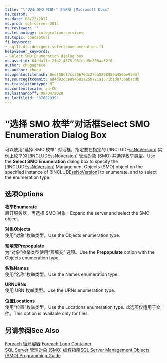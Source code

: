 ```yaml
---
title: "\"选择 SMO 枚举\" 对话框 |Microsoft Docs"
ms.custom: ''
ms.date: 08/22/2017
ms.prod: sql-server-2014
ms.reviewer: ''
ms.technology: integration-services
ms.topic: conceptual
f1_keywords:
- sql12.dts.designer.selectsmoenumeration.f1
helpviewer_keywords:
- Select SMO Enumeration dialog box
ms.assetid: 64ada1fe-21a2-4675-98fc-d5c803aa32f0
author: chugugrace
ms.author: chugu
ms.openlocfilehash: 8eef50ef7cc70670dc27ea5268980a450be9593f
ms.sourcegitcommit: ad4d92dce894592a259721a1571b1d8736abacdb
ms.translationtype: MT
ms.contentlocale: zh-CN
ms.lasthandoff: 08/04/2020
ms.locfileid: "87682939"
---
```

# <a name="select-smo-enumeration-dialog-box"></a><span data-ttu-id="122c6-102">“选择 SMO 枚举”对话框</span><span class="sxs-lookup"><span data-stu-id="122c6-102">Select SMO Enumeration Dialog Box</span></span>
  <span data-ttu-id="122c6-103">可以使用“选择 SMO 枚举”  对话框，指定要在指定的 [!INCLUDE[ssNoVersion](../includes/ssnoversion-md.md)] 实例上枚举的 [!INCLUDE[ssNoVersion](../includes/ssnoversion-md.md)] 管理对象 (SMO) 并选择枚举类型。</span><span class="sxs-lookup"><span data-stu-id="122c6-103">Use the **Select SMO Enumeration** dialog box to specify the [!INCLUDE[ssNoVersion](../includes/ssnoversion-md.md)] Management Objects (SMO) object on the specified instance of [!INCLUDE[ssNoVersion](../includes/ssnoversion-md.md)] to enumerate, and to select the enumeration type.</span></span>  
  
## <a name="options"></a><span data-ttu-id="122c6-104">选项</span><span class="sxs-lookup"><span data-stu-id="122c6-104">Options</span></span>  
 <span data-ttu-id="122c6-105">**枚举**</span><span class="sxs-lookup"><span data-stu-id="122c6-105">**Enumerate**</span></span>  
 <span data-ttu-id="122c6-106">展开服务器，再选择 SMO 对象。</span><span class="sxs-lookup"><span data-stu-id="122c6-106">Expand the server and select the SMO object.</span></span>  
  
 <span data-ttu-id="122c6-107">**对象**</span><span class="sxs-lookup"><span data-stu-id="122c6-107">**Objects**</span></span>  
 <span data-ttu-id="122c6-108">使用“对象”枚举类型。</span><span class="sxs-lookup"><span data-stu-id="122c6-108">Use the Objects enumeration type.</span></span>  
  
 <span data-ttu-id="122c6-109">**预填充**</span><span class="sxs-lookup"><span data-stu-id="122c6-109">**Prepopulate**</span></span>  
 <span data-ttu-id="122c6-110">为“对象”枚举类型使用“预填充”  选项。</span><span class="sxs-lookup"><span data-stu-id="122c6-110">Use the **Prepopulate** option with the Objects enumeration type.</span></span>  
  
 <span data-ttu-id="122c6-111">**名称**</span><span class="sxs-lookup"><span data-stu-id="122c6-111">**Names**</span></span>  
 <span data-ttu-id="122c6-112">使用“名称”枚举类型。</span><span class="sxs-lookup"><span data-stu-id="122c6-112">Use the Names enumeration type.</span></span>  
  
 <span data-ttu-id="122c6-113">**URN**</span><span class="sxs-lookup"><span data-stu-id="122c6-113">**URNs**</span></span>  
 <span data-ttu-id="122c6-114">使用 URN 枚举类型。</span><span class="sxs-lookup"><span data-stu-id="122c6-114">Use the URNs enumeration type.</span></span>  
  
 <span data-ttu-id="122c6-115">**位置**</span><span class="sxs-lookup"><span data-stu-id="122c6-115">**Locations**</span></span>  
 <span data-ttu-id="122c6-116">使用“位置”枚举类型。</span><span class="sxs-lookup"><span data-stu-id="122c6-116">Use the Locations enumeration type.</span></span> <span data-ttu-id="122c6-117">此选项仅适用于文件。</span><span class="sxs-lookup"><span data-stu-id="122c6-117">This option is available only for files.</span></span>  
  
## <a name="see-also"></a><span data-ttu-id="122c6-118">另请参阅</span><span class="sxs-lookup"><span data-stu-id="122c6-118">See Also</span></span>  
 <span data-ttu-id="122c6-119">[Foreach 循环容器](control-flow/foreach-loop-container.md) </span><span class="sxs-lookup"><span data-stu-id="122c6-119">[Foreach Loop Container](control-flow/foreach-loop-container.md) </span></span>  
 [<span data-ttu-id="122c6-120">SQL Server 管理对象 (SMO) 编程指南</span><span class="sxs-lookup"><span data-stu-id="122c6-120">SQL Server Management Objects &#40;SMO&#41; Programming Guide</span></span>](../relational-databases/server-management-objects-smo/sql-server-management-objects-smo-programming-guide.md)  
  
  
